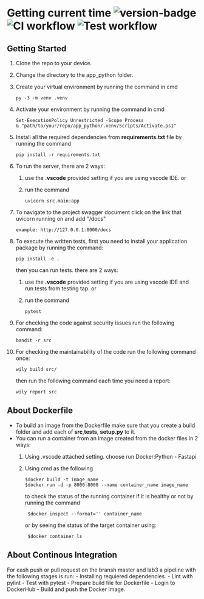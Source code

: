 # Getting current time ![version-badge] ![CI workflow] ![Test workflow]

## Getting Started

1. Clone the repo to your device.
2. Change the directory to the app_python folder.
3. Create your virtual environment by running the command in cmd

    ```text
    py -3 -m venv .venv
    ```

4. Activate your environment by running the command in cmd

    ```text
    Set-ExecutionPolicy Unrestricted -Scope Process
    & "path/to/your/repo/app_python/.venv/Scripts/Activate.ps1"
    ```

5. Install all the required dependencies from **requirements.txt** file by running the command

    ```text
    pip install -r requirements.txt
    ```

6. To run the server, there are 2 ways:
   1. use the **.vscode** provided setting if you are using vscode IDE. or
   2. run the command

        ```text
        uvicorn src.main:app
        ```

7. To navigate to the project swagger document click on the link that uvicorn running on and add "/docs"

    ```text
    example: http://127.0.0.1:8000/docs
    ```  

8. To execute the written tests, first you need to install your application package by running the command:

    ```text
    pip install -e .
    ```

    then you can run tests. there are 2 ways:
    1. use the **.vscode** provided setting if you are using vscode IDE and run tests from testing tap. or
    2. run the command

        ```text
        pytest
        ```

9. For checking the code against security issues run the following command:

    ```text
    bandit -r src
    ```

10. For checking the maintainability of the code run the following command once:

    ```text
    wily build src/
    ```

    then run the following command each time you need a report:

    ```text
    wily report src
    ```

## About Dockerfile

- To build an image from the Dockerfile make sure that you create a build folder and add each of **src**,**tests**, **setup.py** to it.
- You can run a container from an image created from the docker files in 2 ways:
    1. Using .vscode attached setting. choose run Docker:Python - Fastapi
    2. Using cmd as the following

        ```text
        $docker build -t image_name .
        $docker run -d -p 8000:8000 --name container_name image_name
        ```

        to check the status of the running container if it is healthy or not by running the command

        ```text
         $docker inspect --format='' container_name
        ```

        or by seeing the status of the target container using:

        ```text
         $docker container ls
        ```

## About Continous Integration

For eash push or pull request on the bransh master and lab3 a pipeline with the following stages is run:
    - Installing requiered dependencies.
    - Lint with pylint
    - Test with pytest
    - Prepare build file for Dockerfile
    - Login to DockerHub
    - Build and push the Docker Image.

 [version-badge]: https://img.shields.io/badge/version-1.0-blue.svg
 [CI workflow]:(https://github.com/raghadsalameh1/labs/actions/workflows/python-app.yml/badge.svg?branch=lab3)
 [Test workflow]:https://img.shields.io/github/workflow/status/docker/build-push-action/test?label=test&logo=github&style=flat-square
